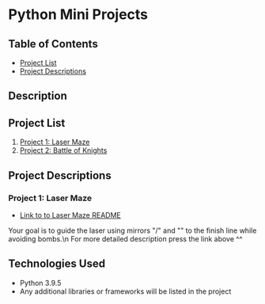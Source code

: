 # Python Mini Projects


## Table of Contents

- [Project List](#project-list)
- [Project Descriptions](#project-descriptions)




## Description







## Project List 

1. [Project 1: Laser Maze](./Laser%20maze/)
2. [Project 2: Battle of Knights](./Battle%20of%20Knighs/)


## Project Descriptions

### Project 1: Laser Maze

- [Link to to Laser Maze README](./Laser%20maze/README.md)

Your goal is to guide the laser using mirrors "/" and "\" to the finish line while avoiding bombs.\n
For more detailed description press the link above ^^



## Technologies Used

- Python 3.9.5
- Any additional libraries or frameworks will be listed in the project 
